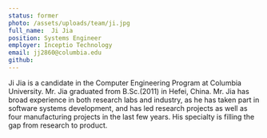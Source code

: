 ```yaml
---
status: former
photo: /assets/uploads/team/ji.jpg
full_name:  Ji Jia
position: Systems Engineer
employer: Inceptio Technology
email: jj2860@columbia.edu
github:
---
```

Ji Jia is a candidate in the Computer Engineering Program at Columbia University. Mr. Jia graduated from B.Sc.(2011) in Hefei, China. Mr. Jia has broad experience in both research labs and industry, as he has taken part in software systems development, and has led research projects as well as four manufacturing projects in the last few years. His specialty is filling the gap from research to product.
